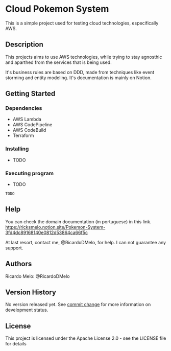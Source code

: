 # Cloud Pokemon System

This is a simple project used for testing cloud technologies, especifically AWS.

## Description

This projects aims to use AWS technologies, while trying to stay agnosthic and aparthed from the services that is being used. 

It's business rules are based on DDD, made from techniques like event storming and entity modeling. It's documentation is mainly on Notion.

## Getting Started

### Dependencies

* AWS Lambda
* AWS CodePipeline
* AWS CodeBuild
* Terraform

### Installing

* TODO

### Executing program

* TODO
```
TODO
```

## Help

You can check the domain documentation (in portuguese) in this link.
https://ricksmelo.notion.site/Pokemon-System-3fd4dc89168140e0812d53864ca66f5c

At last resort, contact me, @RicardoDMelo, for help. I can not guarantee any support.

## Authors

Ricardo Melo: @RicardoDMelo

## Version History

No version released yet.
See [commit change](https://github.com/RicardoDMelo/CloudPokeSystem/commits/main) for more information on development status.

## License

This project is licensed under the Apache License 2.0 - see the LICENSE file for details
